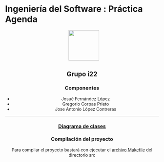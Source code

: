 <h1>Ingeniería del Software : Práctica Agenda</h1>
<div align="center">
&nbsp;&nbsp;&nbsp;<img src="http://wallpaperest.com/wallpapers/popart-pirate-flag_077998.jpg" width="100"><h2>Grupo i22</h2>

<h3>Componentes</h3>
<ul>
  <li>Josué Fernández López</li>
  <li>Gregorio Corpas Prieto</li>
  <li>Jose Antonio López Contreras</li>
</ul>
<hr>
<h3><a href="https://github.com/dongrego89/is/blob/master/documentacion/diagrama%20de%20clases.dia?raw=true">Diagrama de clases</a></h3>
<h3>Compilación del proyecto</h3>
<p>Para compilar el proyecto bastará con ejecutar el <a href="https://github.com/dongrego89/is/blob/master/Practica3/src/Makefile">archivo Makefile</a> del directorio src</p>
</div>
